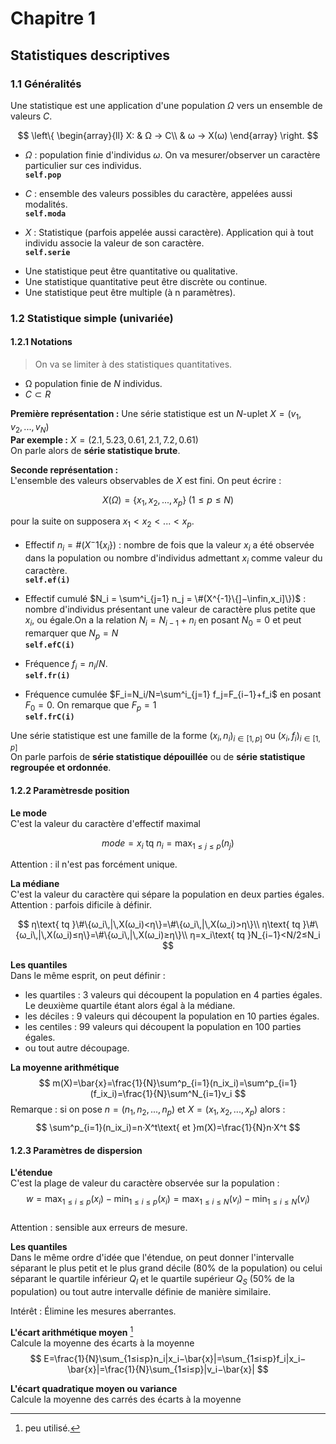 # Chapitre 1

## Statistiques descriptives

### 1.1 Généralités

Une statistique est une application d'une population $Ω$ vers un ensemble de valeurs $C$.

$$
\left\{
    \begin{array}{ll}
        X: & Ω → C\\
        & ω → X(ω)
    \end{array}
\right.
$$

- $Ω$ : population finie d'individus $ω$. On va mesurer/observer un caractère particulier sur ces individus.  
**`self.pop`**  

- $C$ : ensemble des valeurs possibles du caractère, appelées aussi modalités.  
**`self.moda`**  

- $X$ : Statistique (parfois appelée aussi caractère). Application qui à tout individu associe la
valeur de son caractère.  
**`self.serie`**  

<!---->
- Une statistique peut être quantitative ou
qualitative.
- Une statistique quantitative peut être discrète ou continue.
- Une statistique peut être multiple (à n paramètres).

### 1.2 Statistique simple (univariée)

#### 1.2.1 Notations

>On va se limiter à des statistiques quantitatives.

- Ω population finie de $N$ individus.
- $C \subset R$

**Première représentation :** Une série statistique est un $N$-uplet $X= (v_1,\,v_2,\,...,\,v_N)$  
**Par exemple :** $X= (2.1,\,5.23,\,0.61,\,2.1,\,7.2,\,0.61)$  
On parle alors de **série statistique brute**.

**Seconde représentation :**  
L'ensemble des valeurs observables de $X$ est fini. On peut écrire :

$$
X(Ω) =\{x_1,\,x_2,\,...,\,x_p\}\;(1≤p≤N)
$$

pour la suite on supposera $x_1<x_2<...<x_p$.

- Effectif $n_i=\#(X^−1 \{x_i\})$ : nombre de fois que la valeur $x_i$ a été observée dans la population
ou nombre d'individus admettant $x_i$ comme valeur du caractère.  
**`self.ef(i)`**

- Effectif cumulé $N_i = \sum^i_{j=1} n_j = \#(X^{-1}\{]−\infin,x_i]\})$ : nombre d'individus présentant une
valeur de caractère plus petite que $x_i$, ou égale.On a la relation $N_i=N_{i−1}+n_i$ en posant $N_0=0$ et peut remarquer que $N_p=N$  
**`self.efC(i)`**

- Fréquence $f_i=n_i/N$.  
  **`self.fr(i)`**

- Fréquence cumulée $F_i=N_i/N=\sum^i_{j=1} f_j=F_{i−1}+f_i$ en posant $F_0=0$. On remarque que
$F_p=1$  
**`self.frC(i)`**

Une série statistique est une famille de la forme $(x_i,n_i)_{i\in [1,p]}$ ou $(x_i,f_i)_{i\in [1,p]}$  
On parle parfois de **série statistique dépouillée** ou de **série statistique regroupée et
ordonnée**.

#### 1.2.2 Paramètresde position

**Le mode**  
C'est la valeur du caractère d'effectif maximal

$$
mode = x_i \text{ tq } n_i=\max_{1≤j≤p}(n_j)
$$

Attention : il n'est pas forcément unique.

**La médiane**  
C'est la valeur du caractère qui sépare la population en deux parties égales.  
Attention : parfois dificile à définir.

$$
η\text{ tq }\#\{ω_i\,|\,X(ω_i)<η\}=\#\{ω_i\,|\,X(ω_i)>η\}\\
η\text{ tq }\#\{ω_i\,|\,X(ω_i)≤η\}=\#\{ω_i\,|\,X(ω_i)≥η\}\\
η=x_i\text{ tq }N_{i−1}<N/2≤N_i
$$

**Les quantiles**  
Dans le même esprit, on peut définir :

- les quartiles : 3 valeurs qui découpent la population en 4 parties égales. Le deuxième quartile
étant alors égal à la médiane.
- les déciles : 9 valeurs qui découpent la population en 10 parties égales.
- les centiles : 99 valeurs qui découpent la population en 100 parties égales.
- ou tout autre découpage.

**La moyenne arithmétique**  
$$
m(X)=\bar{x}=\frac{1}{N}\sum^p_{i=1}(n_ix_i)=\sum^p_{i=1}(f_ix_i)=\frac{1}{N}\sum^N_{i=1}v_i
$$
Remarque : si on pose $n=(n_1,\,n_2,\,...,\,n_p)$ et $X=(x_1,\,x_2,\,...,\,x_p)$ alors :
$$
\sum^p_{i=1}(n_ix_i)=n·X^t\text{ et }m(X)=\frac{1}{N}n·X^t
$$

#### 1.2.3 Paramètres de dispersion

**L'étendue**  
C'est la plage de valeur du caractère observée sur la population :
$$
w=\max_{1≤i≤p}(x_i)−\min_{1≤i≤p}(x_i)=\max_{1≤i≤N}(v_i)−\min_{1≤i≤N}(v_i)
$$  
Attention : sensible aux erreurs de mesure.

**Les quantiles**  
Dans le même ordre d'idée que l'étendue, on peut donner l'intervalle séparant le plus petit et
le plus grand décile (80% de la population) ou celui séparant le quartile inférieur $Q_I$ et le
quartile supérieur $Q_S$ (50% de la population) ou tout autre intervalle définie de manière
similaire.  

Intérêt : Élimine les mesures aberrantes.

**L'écart arithmétique moyen** [^1]  
Calcule la moyenne des écarts à la moyenne
$$
E=\frac{1}{N}\sum_{1≤i≤p}n_i|x_i−\bar{x}|=\sum_{1≤i≤p}f_i|x_i−\bar{x}|=\frac{1}{N}\sum_{1≤i≤p}|v_i−\bar{x}|
$$

[^1]: peu utilisé.

**L'écart quadratique moyen ou variance**  
Calcule la moyenne des carrés des écarts à la moyenne
<!-- 



 
V(X) =σ^2 X=
 
#### 1

#### N

#### ∑

 
1 ≤i≤p
 
 
ni(xi−x)^2 =
 
#### ∑

 
1 ≤i≤p
 
 
fi(xi−x)^2 =
 
#### 1

#### N

#### ∑

 
1 ≤i≤N
 
 
(vi−x)^2
 
RelationdeKo enig-Huygens

 
σX^2 =
 
#### (

#### 1

#### N

#### ∑

 
1 ≤i≤p
 
 
ni.x^2 i
 
#### )

 
−x^2 =
 
#### (

#### ∑

 
1 ≤i≤p
 
 
fi.x^2 i
 
#### )

 
−x^2 =
 
#### (

#### 1

#### N

#### ∑

 
1 ≤i≤N
 
 
vi^2
 
#### )

 
−x^2
 
L'écartty pe
C'estlaracinecarrédelavariance:mêmedimensionquelecaractèreétudié.

 
σX=
 
#### √

#### V(X) =

#### √

#### 1

#### N

#### ∑

 
1 ≤i≤p
 
 
ni(xi−x)^2 =
 
#### √

#### √

#### √

#### √

#### (

#### ∑

 
1 ≤i≤p
 
 
fi.x^2 i
 
#### )

 
−x^2 =...
 

#### 1.2. STATISTIQUESIMPLE(UNIVARIÉE)CHAPITRE1. STATISTIQUESDESCRIPTIVES

### 1.2.4 Lesmoments

Momentd'ordrek

 
mk(X) =
 
#### 1

#### N

 
∑p
 
 
i=
 
 
(ni.xki) =
 
 
∑p
 
 
i=
 
 
(fi.xki) =
 
#### 1

#### N

#### ∑N

 
i=
 
 
vik
 
Momentcentréd'ordrek

 
μk(X) =
 
#### 1

#### N

 
∑p
 
 
i=
 
 
(ni.(xi−x)k) =
 
 
∑p
 
 
i=
 
 
(fi.(xi−x)k) =
 
#### 1

#### N

#### ∑N

 
i=
 
 
(vi−x)k
 
Propriétés:

- m 0 (X) =μ 0 (X) = 1
- m 1 (X) =xetμ 1 (X) = 0
- μ 2 (X) =σX^2
- σ^2 X=m 2 (X)−m 1 (X)^2 (RelationdeKo enig-Huygens)
- Siunesériestatistique estsymétrique parrap portàsa moyennealors toussesmoments
centrésd'ordreimpairsontnuls.
- Par contre il ne sut pas de vérifier que μ 3 (X) = 0  pour conclure que la série est
symétriqueparrap portàsamoyenne.


#### 1.2. STATISTIQUESIMPLE(UNIVARIÉE)CHAPITRE1. STATISTIQUESDESCRIPTIVES

### 1.2.5 Paramètresdeformes

Premierco ecientdeFisher:co ecientd'asymétrie

 
δ=
 
 
μ 3
σ^3
 
#### =

 
μ 3
μ^32 /^2
 
- sériesymétrique→δ= 0
- grandsécarts positifs%àlamoyenne→δ > 0 ("b ossedécaléeverslagauche")
- grandsécartsnégatifs%àlamoyenne→δ < 0 ("b ossedécaléeversladroite")
- leco ecientd'asymétrieestconsidérécommesignificatiflorsque|δ|> 0 , 5
- S'appliqueessentiellementàunesérieunimo dale.

Secondco ecientdeFisher:co ecientd'aplatissement

 
a=
 
 
μ 4
σ^4
 
#### =

 
μ 4
μ^22
 
- Unegrandevaleurdeatraduitunresserrementautourdelamoyenne("courb eenpic")
- Une petitevaleurdeatraduitunétalementdelasérie("courb eplate")
- Siladistributionestnormalealorsa=
- S'appliqueessentiellementàunesérieunimo dale.


#### 1.2. STATISTIQUESIMPLE(UNIVARIÉE)CHAPITRE1. STATISTIQUESDESCRIPTIVES

### 1.2.6 Découpageenclasses

LorsqueXestuncaractèrecontinuouquelesfréquencesfisontfaibles(ppro chedeN)
onestamenéàdécouperledomainedevaleursdeXenclasses(sous-intervalles).

 
C 1 = [a 0 ,a 1 ],C 2 =]a 1 ,a 2 ],...,Cp′=]ap′− 1 ,ap′]
 
avecp′≤peta 0 ≤x 1 < xp≤ap′

Intérêt :Représentationgraphique(histogramme)etmiseenévidenced'uneclassemo dale
(classedehauteurmaximaledansl'histogramme)
→Lesclasses peuventêtreéventuellementdelargeursdifférentes.

- Onnotealorsnil'effectifdelaclasseCi:ni= #{X−^1 ]ai− 1 ,ai]}.
- On peut ensuitedéfinirNi, fi et Fi commevuprécédemment pourune sériestatistique
dé pouillée.

Lasérieestalorsdonnéesouslaformedelafamille((n 1 ,C 1 ),(n 2 ,C 2 ),...(np′,Cp′))
On parle alors d'une série statistique en classes ou regroup ée en classes ou encore,
parfois,classée.

- Àtoutesérieclasséeon peutfairecorres pondreunesériestatistiquedé pouillée(x′i,ni)i∈J 1 ,p′K
oùx′iestlecentredelaclasseCi(x′i= (ai− 1 +ai)/ 2 ).


#### 1.2. STATISTIQUESIMPLE(UNIVARIÉE)CHAPITRE1. STATISTIQUESDESCRIPTIVES

### 1.2.7 Histogramme

Lorsquelastatistiqueestdécoup éeenclasses,onnelareprésenteplusparundiagramme
enbâtons,maisparunhistogramme.Chaqueclasseestreprésentéeparunrectangledontla
baseestpro portionnelleàlalargeurdelaclasseetlasurfacepro portionnelleàl'effectif(ou,
cequirevientaumême,àlafréquence)delaclasse.C'estbienlasurfaceetnonlahauteurdu
rectangle qui est pro portionnelle à l'effectif. Cette remarque prend toute son im portance
lorsquelesclassessontdelargeursdifférentes.


#### 1.2. STATISTIQUESIMPLE(UNIVARIÉE)CHAPITRE1. STATISTIQUESDESCRIPTIVES

Exemple:ontravaillesurunestatistiquedécoup éesselon lesquatreclasses suivantes:
[2,4],]4,9],]9,11],]11,12]etchaqueclasseestd'effectif4.
L'axedesordonnées peutêtrevucommeunedensité.


#### 1.2. STATISTIQUESIMPLE(UNIVARIÉE)CHAPITRE1. STATISTIQUESDESCRIPTIVES

### 1.2.8 Laclassemo dale(paramètre de position)

C'estlaclassecorres pondantaurectangleleplushautdansl'histogramme(onparlebien
icidehauteuretnondesurface).Elle peutnepasêtreunique.Ilarrivequ'ondéfinisselemo de
delastatistiquecommelemilieudelaclassemo dale(cettedéfinitionn'estpasentièrement
équivalenteàcelledonnéeplushaut).Dansl'exempleprécédent,laclassemo daleestladernière
(classe]11,12])etlemo deest11,5.


#### 1.3. STATISTIQUEDOUBLE(BIVARIÉE)CHAPITRE1. STATISTIQUESDESCRIPTIVES

## 1.3 Statistique double (bivariée)

### 1.3.1 Notations

 
Onvaselimiteràdesstatistiquesquantitatives.
 
- Ω populationfiniedeNindividus.
- {UnestatistiquedoubleC estuneapplicationdeΩdansR^2.
    C: Ω −→ R^2
       ω 7−→ C(ω)

C(ω)estdelaforme(x,y).On peutdéfinirdeuxstatistiquessimplesàpartirdeC

Première{ statistiquemarginale
X: Ω −→ R
ω 7−→ lapremièrevaleurducoupleC(ω)

Seconde{ statistiquemarginale
Y : Ω −→ R
ω 7−→ lasecondevaleurducoupleC(ω)

Parabusdelangage,onécritqueC= (X,Y).


#### 1.3. STATISTIQUEDOUBLE(BIVARIÉE)CHAPITRE1. STATISTIQUESDESCRIPTIVES

 
LesensemblesdesvaleursobservablesdeXetY sontfinis.On peutécrire:
 
 
X(Ω) ={x 1 ,x 2 ,...,xp} parordrecroissant
 
 
Y(Ω) ={y 1 ,y 2 ,...,xq} parordrecroissant
 
avec 1 ≤p≤N, 1 ≤q≤Netapriorip 6 =q

Effectifsetfréquences

- Effectifnij = #(C−^1 {(xi,yj)}): nombred'individus admettant (xi,yj)commevaleurdu
caractèreC
- Effectifni• = #(X−^1 {xi}): nombred'individusadmettant xi commepremièrevaleurdu
caractèreC ounombred'individusadmettantxicommevaleurducaractèreX
    Remarque:ni•=

#### ∑

 
1 ≤j≤qnij
 
- Effectifn•j = #(Y−^1 {yj}): nombre d'individus admettantyj commeseconde valeurdu
caractèreC ounombred'individusadmettantyjcommevaleurducaractèreY
    Remarque:n•j=

#### ∑

 
1 ≤i≤pnij
 
OndéfinitégalementleseffectifscumulésNi•etN•jainsiquelesfréquencesfij,fi•,f•j,Fi•et
F•j endivisantleseffectifscorres pondantsparN.Ainsi,parexemple

 
fij=
 
#### 1

#### N

 
nij
 

#### 1.3. STATISTIQUEDOUBLE(BIVARIÉE)CHAPITRE1. STATISTIQUESDESCRIPTIVES

 
Tableaudecontingence
 
 
X\Y y 1 ... yj ... yq total
x 1 n 11 ... n 1 j ... n 1 q n 1 •
..
.
 
#### ..

#### .

#### ..

#### .

#### ..

#### .

#### ..

#### .

 
xi ni 1 ... nij ... niq ni•
..
.
 
#### ..

#### .

#### ..

#### .

#### ..

#### .

#### ..

#### .

 
xp np 1 ... npj ... npj n 1 •
total n• 1 ... n•j ... n•q N
 
 
X\Y y 1 ... yj ... yq total
x 1 f 11 ... f 1 j ... f 1 q f 1 •
..
.
 
#### ..

#### .

#### ..

#### .

#### ..

#### .

#### ..

#### .

 
xi fi 1 ... fij ... fiq fi•
..
.
 
#### ..

#### .

#### ..

#### .

#### ..

#### .

#### ..

#### .

 
xp fp 1 ... fpj ... fpj f 1 •
total f• 1 ... f•j ... f•q 1
 

#### 1.3. STATISTIQUEDOUBLE(BIVARIÉE)CHAPITRE1. STATISTIQUESDESCRIPTIVES

### 1.3.2 Covarianceetco ecientdecorrélation

Covariance
ElledonneunemesuredulienexistantentrelesdeuxcaractèresXetY.

 
cov(X,Y) =σXY =
 
#### (

#### 1

#### N

 
∑p
 
 
i=
 
 
∑q
 
 
j=
 
 
nijxiyj
 
#### )

 
−xy=
 
#### 1

#### N

 
∑p
 
 
i=
 
 
∑q
 
 
j=
 
 
nij(xi−x)(yj−y)
 
Si les deux caractères sont indé pendants l'un de l'autre alors la covariance est nulle.
Récipro quefausse.

Co ecientdecorrélation
C'estunenormalisationdelacovariancequiéviteleseffetsd'échelle.

 
ρXY =
 
 
σXY
σXσY
 
- − 1 ≤ρXY ≤ 1
- SiXetY sontindé pendantsalorsρXY = 0.Récipro quefausse.
- S'ilexisteunerelationaneentreXetY alorsρXY =± 1 .Récipro quefausse.


#### 1.3. STATISTIQUEDOUBLE(BIVARIÉE)CHAPITRE1. STATISTIQUESDESCRIPTIVES

### 1.3.3 Droitederégressionlinéaire

DroitederégressiondeYenX
Onchercheladroited'équationY =aX+bappro chant"aumieux"lenuagede pointsdela
statistiquedoubleC.



 

 
 
a=
 
 
σXY
σX^2
b=y−
 
 
σXY
σ^2 X
 
 
x
 
Cettedroitepasseparle point(x,y)

DroitederégressiondeXenY
Onchercheladroited'équationX=αY +βappro chant"aumieux"lenuagede pointsdela
statistiquedoubleC.



 

 
 
α=
 
 
σXY
σ^2 Y
β=x−
 
 
σXY
σ^2 Y
 
 
y
 
Cettedroitepasseaussiparle point(x,y)

Lesdeuxdroitessontconfonduesssia=

#### 1

 
α
 
 
ssi
 
 
σXY^2
σ^2 Xσ^2 Y
 
 
= 1ssiρ^2 XY = 1
 

#### 1.3. STATISTIQUEDOUBLE(BIVARIÉE)CHAPITRE1. STATISTIQUESDESCRIPTIVES

### 1.3.4 Régressionlogarithmique

Lorsque le nuagede points nesemble pasrectiligne, on  peutchercher d'autres ty pe de
relationentreXetY,toutens'appuyantsurlatechniquedelarégressionlinéaire.

Sionsoup çonneunerelationdelaformeY =βXα
Enpassantaulogarithme,larelationdevient:ln(Y) = ln(β) +α·ln(X)
Oncalculealorsladroitederégressionsurlecouple(X′,Y′) = (ln(X),ln(Y))
SilerésultatestY′=A·X′+Betqueleco ecientdecorrélationestsatisfaisant
AlorsonadmetqueY 'eB·XA(i.e.β=eBetα=A)

Sionsoup çonneunerelationdelaformeY =βαX
Enpassantaulogarithme,larelationdevient:ln(Y) = ln(β) + ln(α)·X
Oncalculealorsladroitederégressionsurlecouple(X′,Y′) = (X,ln(Y))
SilerésultatestY′=A·X′+Betqueleco ecientdecorrélationestsatisfaisant
AlorsonadmetqueY 'eB·(eA)X(i.e.β=eBetα=eA)


#### 1.3. STATISTIQUEDOUBLE(BIVARIÉE)CHAPITRE1. STATISTIQUESDESCRIPTIVES

### 1.3.5 Régression polynomiale

Y = (x 1 ,x 2 ,...,xN)etY = (y 1 ,y 2 ,...,yn)
Onchercheunerelationdelaformeyi'P(xi)oùP(x) =

 
∑n
k=0akx
 
 
k
 
On poseSk=

#### ∑N

 
i=1x
 
 
k
i (=N·mk(X))etTk=
 
#### ∑N

 
i=1yix
 
k
i
SoitM lamatricecarréed'ordren+ 1définiepar:[M]`,c=S`+c− 2
SoitBlevecteurt(T 0 ,T 1 ,...,Tn)
EtsoitAlevecteurd'inconnuest(a 0 ,a 1 ,...,an)

AestsolutiondusystèmeM·A=B

 -->
